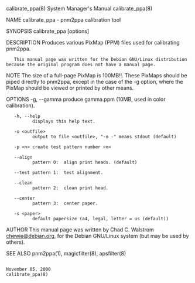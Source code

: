 calibrate_ppa(8)                                                                           System Manager's Manual                                                                           calibrate_ppa(8)

NAME
       calibrate_ppa - pnm2ppa calibration tool

SYNOPSIS
       calibrate_ppa [options]

DESCRIPTION
       Produces various PixMap (PPM) files used for calibrating pnm2ppa.

       This manual page was written for the Debian GNU/Linux distribution because the original program does not have a manual page.

NOTE
       The size of a  full-page PixMap is 100MB!!.  These PixMaps should be piped directly to pnm2ppa, except in the case of the  -g option, where the PixMap should be viewed or printed by other means.

OPTIONS
       -g, --gamma
              produce  gamma.ppm (10MB, used in color calibration).

       -h, --help
              displays this help text.

       -o <outfile>
              output to file <outfile>, "-o -" means stdout (default)

       -p <n> create test pattern number <n>

       --align
              pattern 0:  align print heads. (default)

       --test pattern 1:  test alignment.

       --clean
              pattern 2:  clean print head.

       --center
              pattern 3:  center paper.

       -s <paper>
              default papersize (a4, legal, letter = us (default))

AUTHOR
       This manual page was written by Chad C. Walstrom <chewie@debian.org>, for the Debian GNU/Linux system (but may be used by others).

SEE ALSO
       pnm2ppa(1), magicfilter(8), apsfilter(8)

                                                                                              November 05, 2000                                                                              calibrate_ppa(8)
